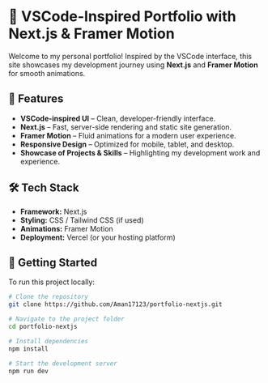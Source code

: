 # 🌌 VSCode-Inspired Portfolio with Next.js & Framer Motion

Welcome to my personal portfolio! Inspired by the VSCode interface, this site showcases my development journey using **Next.js** and **Framer Motion** for smooth animations.

## 🚀 Features

- **VSCode-inspired UI** – Clean, developer-friendly interface.
- **Next.js** – Fast, server-side rendering and static site generation.
- **Framer Motion** – Fluid animations for a modern user experience.
- **Responsive Design** – Optimized for mobile, tablet, and desktop.
- **Showcase of Projects & Skills** – Highlighting my development work and experience.

## 🛠️ Tech Stack

- **Framework:** Next.js  
- **Styling:** CSS / Tailwind CSS (if used)  
- **Animations:** Framer Motion  
- **Deployment:** Vercel (or your hosting platform)  

## 🚀 Getting Started

To run this project locally:

```bash
# Clone the repository
git clone https://github.com/Aman17123/portfolio-nextjs.git

# Navigate to the project folder
cd portfolio-nextjs

# Install dependencies
npm install

# Start the development server
npm run dev
